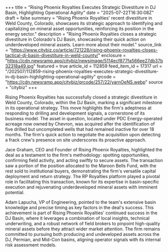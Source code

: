 +++
title = "Rising Phoenix Royalties Executes Strategic Divestiture in DJ Basin, Highlighting Operational Agility"
date = "2025-07-22T16:30:08Z"
draft = false
summary = "Rising Phoenix Royalties' recent divestiture in Weld County, Colorado, showcases its strategic approach to identifying and capitalizing on mineral asset opportunities, reinforcing its position in the energy sector."
description = "Rising Phoenix Royalties closes a strategic divestiture in Colorado's DJ Basin, showcasing their quick action on underdeveloped mineral assets. Learn more about their model."
source_link = "https://www.citybiz.co/article/721228/rising-phoenix-royalties-closes-tactical-dj-basin-divestiture-in-weld-county/"
enclosure = "https://cdn.newsramp.app/citybiz/newsimage/5114ecf877fa566ee27db37b32318a49.jpg"
featured = true
article_id = 112859
feed_item_id = 17317
url = "/202507/112859-rising-phoenix-royalties-executes-strategic-divestiture-in-dj-basin-highlighting-operational-agility"
qrcode = "https://cdn.newsramp.app/citybiz/qrcode/257/22/yarnOeNS.webp"
source = "citybiz"
+++

<p>Rising Phoenix Royalties has successfully closed a strategic divestiture in Weld County, Colorado, within the DJ Basin, marking a significant milestone in its operational strategy. This move highlights the firm's adeptness at responding to drilling and development signals, a cornerstone of its business model. The asset in question, located under PDC Energy-operated acreage now owned by Chevron, was acquired after the identification of five drilled but uncompleted wells that had remained inactive for over 18 months. The firm's quick action to negotiate the acquisition upon detecting a frack crew's presence on site underscores its proactive approach.</p><p>Jace Graham, CEO and Founder of Rising Phoenix Royalties, highlighted the deal as a testament to the firm's methodology: spotting opportunities, confirming field activity, and acting swiftly to secure assets. The transaction saw a portion of the position allocated to the Maroon Bells Fund, with the rest sold to institutional buyers, demonstrating the firm's versatile capital deployment and return strategy. The RP Royalties platform played a pivotal role in facilitating this transaction, known for its expertise in basin-specific execution and rejuvenating underdeveloped mineral assets with imminent potential.</p><p>Adam Lapucha, VP of Engineering, pointed to the team's extensive basin knowledge and precise timing as key factors in the deal's success. This achievement is part of Rising Phoenix Royalties' continued success in the DJ Basin, where it leverages a combination of local insights, technical underwriting, and a robust network of field brokers to pinpoint high-quality mineral assets before they attract wider market attention. The firm remains committed to pursuing both producing and undeveloped assets across the DJ, Permian, and Mid-Con basins, aligning operator signals with its internal risk assessment models.</p>